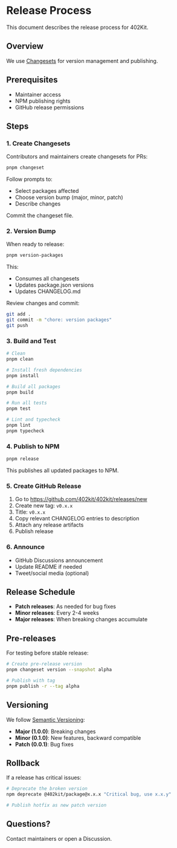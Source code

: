 # Release Process

This document describes the release process for 402Kit.

## Overview

We use [Changesets](https://github.com/changesets/changesets) for version management and publishing.

## Prerequisites

- Maintainer access
- NPM publishing rights
- GitHub release permissions

## Steps

### 1. Create Changesets

Contributors and maintainers create changesets for PRs:

```bash
pnpm changeset
```

Follow prompts to:
- Select packages affected
- Choose version bump (major, minor, patch)
- Describe changes

Commit the changeset file.

### 2. Version Bump

When ready to release:

```bash
pnpm version-packages
```

This:
- Consumes all changesets
- Updates package.json versions
- Updates CHANGELOG.md

Review changes and commit:

```bash
git add .
git commit -m "chore: version packages"
git push
```

### 3. Build and Test

```bash
# Clean
pnpm clean

# Install fresh dependencies
pnpm install

# Build all packages
pnpm build

# Run all tests
pnpm test

# Lint and typecheck
pnpm lint
pnpm typecheck
```

### 4. Publish to NPM

```bash
pnpm release
```

This publishes all updated packages to NPM.

### 5. Create GitHub Release

1. Go to https://github.com/402kit/402kit/releases/new
2. Create new tag: `v0.x.x`
3. Title: `v0.x.x`
4. Copy relevant CHANGELOG entries to description
5. Attach any release artifacts
6. Publish release

### 6. Announce

- GitHub Discussions announcement
- Update README if needed
- Tweet/social media (optional)

## Release Schedule

- **Patch releases**: As needed for bug fixes
- **Minor releases**: Every 2-4 weeks
- **Major releases**: When breaking changes accumulate

## Pre-releases

For testing before stable release:

```bash
# Create pre-release version
pnpm changeset version --snapshot alpha

# Publish with tag
pnpm publish -r --tag alpha
```

## Versioning

We follow [Semantic Versioning](https://semver.org/):

- **Major (1.0.0)**: Breaking changes
- **Minor (0.1.0)**: New features, backward compatible
- **Patch (0.0.1)**: Bug fixes

## Rollback

If a release has critical issues:

```bash
# Deprecate the broken version
npm deprecate @402kit/package@x.x.x "Critical bug, use x.x.y"

# Publish hotfix as new patch version
```

## Questions?

Contact maintainers or open a Discussion.
